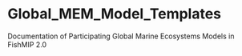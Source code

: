 # Global_MEM_Model_Templates
Documentation of Participating Global Marine Ecosystems Models in FishMIP 2.0

